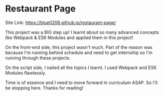 # Restaurant Page

Site Link: https://blue0206.github.io/restaurant-page/

This project was a BIG step up! I learnt about so many advanced concepts
like Webpack & ES6 Modules and applied them in this project!

On the front-end side, this project wasn't much. Part of the reason was
because I'm running behind schedule and need to get internship so I'm
running through these projects.

On the script side, I nailed all the topics I learnt. I used Webpack
and ES6 Modules flawlessly.

Time is of essence and I need to move forward in curriculum ASAP. So
I'll be stopping here. Thanks for reading!